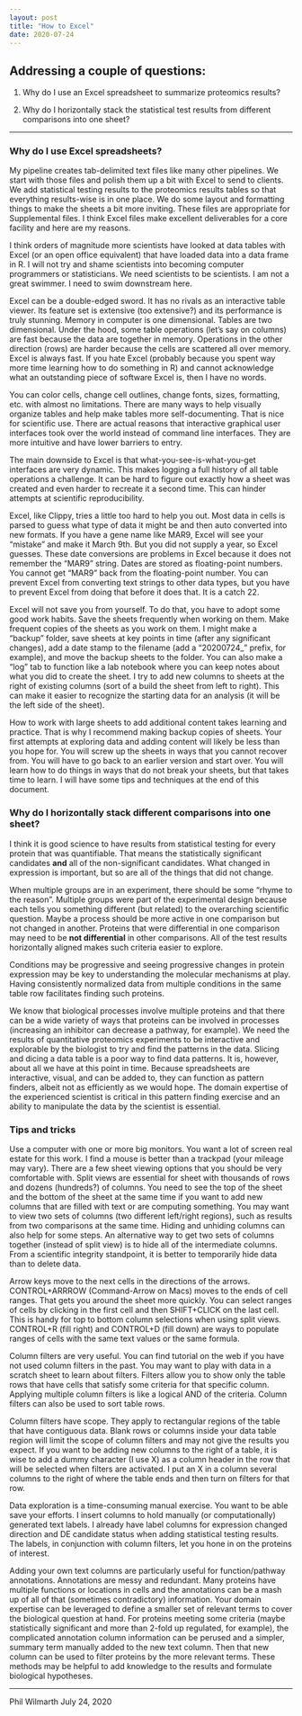 ```yaml
---
layout: post
title: "How to Excel"
date: 2020-07-24
---
```


## Addressing a couple of questions:

1. Why do I use an Excel spreadsheet to summarize proteomics results?

1. Why do I horizontally stack the statistical test results from different comparisons into one sheet?

---

### Why do I use Excel spreadsheets?

My pipeline creates tab-delimited text files like many other pipelines. We start with those files and polish them up a bit with Excel to send to clients. We add statistical testing results to the proteomics results tables so that everything results-wise is in one place. We do some layout and formatting things to make the sheets a bit more inviting. These files are appropriate for Supplemental files. I think Excel files make excellent deliverables for a core facility and here are my reasons.

I think orders of magnitude more scientists have looked at data tables with Excel (or an open office equivalent) that have loaded data into a data frame in R. I will not try and shame scientists into becoming computer programmers or statisticians. We need scientists to be scientists. I am not a great swimmer. I need to swim downstream here.

Excel can be a double-edged sword. It has no rivals as an interactive table viewer. Its feature set is extensive (too extensive?) and its performance is truly stunning. Memory in computer is one dimensional. Tables are two dimensional. Under the hood, some table operations (let’s say on columns) are fast because the data are together in memory. Operations in the other direction (rows) are harder because the cells are scattered all over memory. Excel is always fast. If you hate Excel (probably because you spent way more time learning how to do something in R) and cannot acknowledge what an outstanding piece of software Excel is, then I have no words.

You can color cells, change cell outlines, change fonts, sizes, formatting, etc. with almost no limitations. There are many ways to help visually organize tables and help make tables more self-documenting. That is nice for scientific use. There are actual reasons that interactive graphical user interfaces took over the world instead of command line interfaces. They are more intuitive and have lower barriers to entry.

The main downside to Excel is that what-you-see-is-what-you-get interfaces are very dynamic. This makes logging a full history of all table operations a challenge. It can be hard to figure out exactly how a sheet was created and even harder to recreate it a second time. This can hinder attempts at scientific reproducibility.

Excel, like Clippy, tries a little too hard to help you out. Most data in cells is parsed to guess what type of data it might be and then auto converted into new formats. If you have a gene name like MAR9, Excel will see your “mistake” and make it March 9th. But you did not supply a year, so Excel guesses. These date conversions are problems in Excel because it does not remember the “MAR9” string. Dates are stored as floating-point numbers. You cannot get “MAR9” back from the floating-point number. You can prevent Excel from converting text strings to other data types, but you have to prevent Excel from doing that before it does that. It is a catch 22.

Excel will not save you from yourself. To do that, you have to adopt some good work habits. Save the sheets frequently when working on them. Make frequent copies of the sheets as you work on them. I might make a “backup” folder, save sheets at key points in time (after any significant changes), add a date stamp to the filename (add a “20200724_” prefix, for example), and move the backup sheets to the folder. You can also make a “log” tab to function like a lab notebook where you can keep notes about what you did to create the sheet. I try to add new columns to sheets at the right of existing columns (sort of a build the sheet from left to right). This can make it easier to recognize the starting data for an analysis (it will be the left side of the sheet).

How to work with large sheets to add additional content takes learning and practice. That is why I recommend making backup copies of sheets. Your first attempts at exploring data and adding content will likely be less than you hope for. You will screw up the sheets in ways that you cannot recover from. You will have to go back to an earlier version and start over. You will learn how to do things in ways that do not break your sheets, but that takes time to learn. I will have some tips and techniques at the end of this document.

### Why do I horizontally stack different comparisons into one sheet?

I think it is good science to have results from statistical testing for every protein that was quantifiable. That means the statistically significant candidates **and** all of the non-significant candidates. What changed in expression is important, but so are all of the things that did not change.

When multiple groups are in an experiment, there should be some “rhyme to the reason”. Multiple groups were part of the experimental design because each tells you something different (but related) to the overarching scientific question. Maybe a process should be more active in one comparison but not changed in another. Proteins that were differential in one comparison may need to be **not differential** in other comparisons. All of the test results horizontally aligned makes such criteria easier to explore.

Conditions may be progressive and seeing progressive changes in protein expression may be key to understanding the molecular mechanisms at play. Having consistently normalized data from multiple conditions in the same table row facilitates finding such proteins.

We know that biological processes involve multiple proteins and that there can be a wide variety of ways that proteins can be involved in processes (increasing an inhibitor can decrease a pathway, for example). We need the results of quantitative proteomics experiments to be interactive and explorable by the biologist to try and find the patterns in the data. Slicing and dicing a data table is a poor way to find data patterns. It is, however, about all we have at this point in time. Because spreadsheets are interactive, visual, and can be added to, they can function as pattern finders, albeit not as efficiently as we would hope. The domain expertise of the experienced scientist is critical in this pattern finding exercise and an ability to manipulate the data by the scientist is essential.

### Tips and tricks

Use a computer with one or more big monitors. You want a lot of screen real estate for this work. I find a mouse is better than a trackpad (your mileage may vary). There are a few sheet viewing options that you should be very comfortable with. Split views are essential for sheet with thousands of rows and dozens (hundreds?) of columns. You need to see the top of the sheet and the bottom of the sheet at the same time if you want to add new columns that are filled with text or are computing something. You may want to view two sets of columns (two different left/right regions), such as results from two comparisons at the same time. Hiding and unhiding columns can also help for some steps. An alternative way to get two sets of columns together (instead of split view) is to hide all of the intermediate columns. From a scientific integrity standpoint, it is better to temporarily hide data than to delete data.

Arrow keys move to the next cells in the directions of the arrows. CONTROL+ARRROW (Command-Arrow on Macs) moves to the ends of cell ranges. That gets you around the sheet more quickly. You can select ranges of cells by clicking in the first cell and then SHIFT+CLICK on the last cell. This is handy for top to bottom column selections when using split views. CONTROL+R (fill right) and CONTROL+D (fill down) are ways to populate ranges of cells with the same text values or the same formula.

Column filters are very useful. You can find tutorial on the web if you have not used column filters in the past. You may want to play with data in a scratch sheet to learn about filters. Filters allow you to show only the table rows that have cells that satisfy some criteria for that specific column. Applying multiple column filters is like a logical AND of the criteria. Column filters can also be used to sort table rows.

Column filters have scope. They apply to rectangular regions of the table that have contiguous data. Blank rows or columns inside your data table region will limit the scope of column filters and may not give the results you expect. If you want to be adding new columns to the right of a table, it is wise to add a dummy character (I use X) as a column header in the row that will be selected when filters are activated. I put an X in a column several columns to the right of where the table ends and then turn on filters for that row.

Data exploration is a time-consuming manual exercise. You want to be able save your efforts. I insert columns to hold manually (or computationally) generated text labels. I already have label columns for expression changed direction and DE candidate status when adding statistical testing results. The labels, in conjunction with column filters, let you hone in on the proteins of interest.

Adding your own text columns are particularly useful for function/pathway annotations. Annotations are messy and redundant. Many proteins have multiple functions or locations in cells and the annotations can be a mash up of all of that (sometimes contradictory) information. Your domain expertise can be leveraged to define a smaller set of relevant terms to cover the biological question at hand. For proteins meeting some criteria (maybe statistically significant and more than 2-fold up regulated, for example), the complicated annotation column information can be perused and a simpler, summary term manually added to the new text column. Then that new column can be used to filter proteins by the more relevant terms. These methods may be helpful to add knowledge to the results and formulate biological hypotheses.

---

Phil Wilmarth
July 24, 2020
